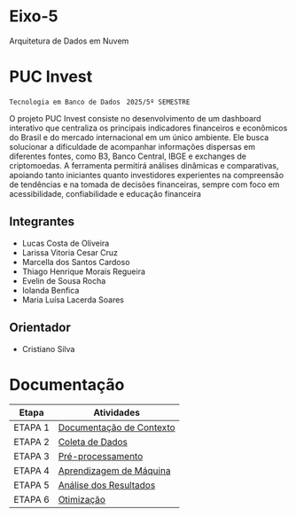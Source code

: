 # Eixo-5

Arquitetura de Dados em Nuvem

# PUC Invest

`Tecnologia em Banco de Dados `
`2025/5º SEMESTRE`

O projeto PUC Invest consiste no desenvolvimento de um dashboard interativo que centraliza os principais indicadores financeiros e econômicos do Brasil e do mercado internacional em um único ambiente. Ele busca solucionar a dificuldade de acompanhar informações dispersas em diferentes fontes, como B3, Banco Central, IBGE e exchanges de criptomoedas.
A ferramenta permitirá análises dinâmicas e comparativas, apoiando tanto iniciantes quanto investidores experientes na compreensão de tendências e na tomada de decisões financeiras, sempre com foco em acessibilidade, confiabilidade e educação financeira

## Integrantes

- Lucas Costa de Oliveira
- Larissa Vitoria Cesar Cruz
- Marcella dos Santos Cardoso
- Thiago Henrique Morais Regueira
- Evelin de Sousa Rocha
- Iolanda Benfica
- Maria Luísa Lacerda Soares

## Orientador

- Cristiano Silva

# Documentação

|  Etapa  | Atividades                                                    |
| :-----: | ------------------------------------------------------------- |
| ETAPA 1 | [Documentação de Contexto](projeto/inicio_do_projeto.md)      |
| ETAPA 2 | [Coleta de Dados](projeto/coleta_dados.md)                    |
| ETAPA 3 | [Pré-processamento](projeto/pre_processamento.md)             |
| ETAPA 4 | [Aprendizagem de Máquina](projeto/aprendizado_maquina_rev.md) |
| ETAPA 5 | [Análise dos Resultados](projeto/analise_resultados.md)       |
| ETAPA 6 | [Otimização](projeto/Otimizacao.md)                           |
